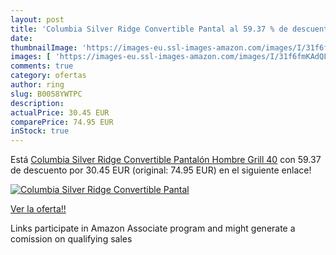 ```yaml
---
layout: post
title: 'Columbia Silver Ridge Convertible Pantal al 59.37 % de descuento'
date: 
thumbnailImage: 'https://images-eu.ssl-images-amazon.com/images/I/31f6fmKAdQL._SL200_.jpg'
images: [ 'https://images-eu.ssl-images-amazon.com/images/I/31f6fmKAdQL._SL200_.jpg' ]
comments: true
category: ofertas
author: ring
slug: B0058YWTPC
description:
actualPrice: 30.45 EUR
comparePrice: 74.95 EUR
inStock: true
---
```


Está [Columbia Silver Ridge Convertible Pantalón  Hombre  Grill  40](https://www.amazon.es/dp/B0058YWTPC/?tag=tolees-21) con 59.37 de descuento por 30.45 EUR (original: 74.95 EUR) en el siguiente enlace!

[![Columbia Silver Ridge Convertible Pantal](https://images-eu.ssl-images-amazon.com/images/I/31f6fmKAdQL._SL200_.jpg)](https://www.amazon.es/dp/B0058YWTPC/?tag=tolees-21)

[Ver la oferta!!](https://www.amazon.es/dp/B0058YWTPC/?tag=tolees-21)

Links participate in Amazon Associate program and might generate a comission on qualifying sales


